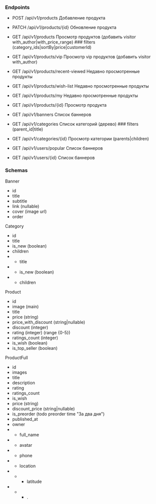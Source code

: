 ### Endpoints 

* POST /api/v1/products                   Добавление продукта
* PATCH /api/v1/products/{id}             Обновление продукта
* GET /api/v1/products                    Просмотр продуктов (добавить visitor with_author|with_price_range) ### filters (category_ids|sortBy|price|customerId)
* GET /api/v1/products/vip                Просмотр vip продуктов (добавить visitor with_author)
* GET /api/v1/products/recent-viewed      Недавно просмотренные продукты
* GET /api/v1/products/wish-list          Недавно просмотренные продукты
* GET /api/v1/products/my                 Недавно просмотренные продукты
* GET /api/v1/products/{id}               Просмотр продукта

* GET /api/v1/banners                     Список баннеров
* GET /api/v1/categories                  Список категорий (дерево) ### filters (parent_id|title)
* GET /api/v1/categories/{id}             Просмотр категории (parents|children)

* GET /api/v1/users/popular               Список баннеров
* GET /api/v1/users/{id}                  Список баннеров




### Schemas

Banner
* id
* title
* subtitle
* link (nullable)
* cover (image url)
* order

Category
* id
* title
* is_new (boolean)
* children
* * title
* * is_new (boolean)
* * children

Product
* id
* image (main)
* title
* price (string)
* price_with_discount (string|nullable)
* discount (integer)
* rating (integer) (range {0-5})
* ratings_count (integer)
* is_wish (boolean)
* is_top_seller (boolean)
    
ProductFull
* id
* images
* title
* description
* rating
* ratings_count
* is_wish
* price (string)
* discount_price (string|nullable)
* is_preorder (todo preorder time "За два дня")
* published_at
* owner
* * full_name
* * avatar
* * phone
* * location
* * * latitude
* * * .

